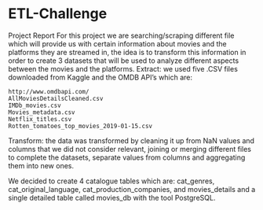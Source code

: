 # ETL-Challenge

Project Report
For this project we are searching/scraping different file which will provide us with certain information about movies and the platforms they are streamed in, the idea is to transform this information in order to create 3 datasets that will be used to analyze different aspects between the movies and the platforms.
Extract: we used five .CSV files downloaded from Kaggle and the OMDB API’s which are:

	http://www.omdbapi.com/
	AllMoviesDetailsCleaned.csv
	IMDb_movies.csv
	Movies_metadata.csv
	Netflix_titles.csv
	Rotten_tomatoes_top_movies_2019-01-15.csv

Transform: the data was transformed by cleaning it up from NaN values and columns that we did not consider relevant, joining or merging different files to complete the datasets, separate values from columns and aggregating them into new ones. 

We decided to create 4 catalogue tables which are: cat_genres, cat_original_language, cat_production_companies, and movies_details and a single detailed table called movies_db with the tool PostgreSQL.
